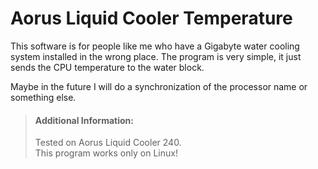 # Aorus Liquid Cooler Temperature

This software is for people like me who have a Gigabyte water cooling system installed in the wrong place. The program
is very simple, it just sends the CPU temperature to the water block.

Maybe in the future I will do a synchronization of the processor name or something else.

> #### Additional Information:
> Tested on Aorus Liquid Cooler 240. \
> This program works only on Linux!
